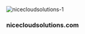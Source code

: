![nicecloudsolutions-1](https://user-images.githubusercontent.com/78850575/118705213-f4f4a680-b7e5-11eb-9c0b-59b47201ac72.jpg)
### nicecloudsolutions.com

